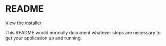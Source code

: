 # README #

[View the installer](https://bitbucket.org/gdu_jcsmr/mpsforensics/src/master/mpsfor-dist/README.html)

This README would normally document whatever steps are necessary to get your application up and running.